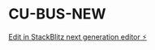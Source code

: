 # CU-BUS-NEW

[Edit in StackBlitz next generation editor ⚡️](https://stackblitz.com/~/github.com/Winniehyww/CU-BUS-NEW)